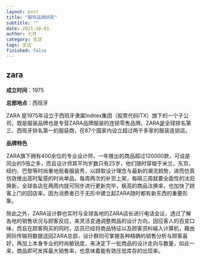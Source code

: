 ```yaml
---
layout: post
title: "服饰品牌研究"
subtitle: ""
date: 2021-10-01
author: 七月
category: 生活
tags: 生活
finished: false
---
```


## zara

**成立时间**：1975

**总部地点**：西班牙

ZARA 是1975年设立于西班牙隶属Inditex集团（股票代码ITX）旗下的一个子公司，既是服装品牌也是专营ZARA品牌服装的连锁零售品牌。ZARA[是](https://baike.baidu.com/item/是)全球排名第三、西班牙排名第一的服装商，在87个国家内设立超过两千多家的服装连锁店。

**品牌特色**

ZARA旗下拥有400余位的专业设计师，一年推出的商品超过120000款，可说是同业的5倍之多，而且设计师其平均岁数只有25岁，他们随时穿梭于米兰、东京、纽约、巴黎等时尚重地观看服装秀，以撷取设计理念与最新的潮流趋势，进而仿真仿效推出高时髦感的时尚单品，每周两次的补货上架，每隔三周就要全面性的汰旧换新，全球各店在两周内就可同步进行更新完毕，极高的商品汰换率，也加快了顾客上门的回店率，因为消费者已于无形中建立起ZARA随时都有新东西的重要形象。

除此之外，ZARA设计群也实时与全球各地的ZARA店长进行电话会议，透过了解各地的销售状况与顾客反应，来灵活变通调整商品的设计方向，因应客人的百变口味，而且在顾客购买的同时，店员已经将商品特征以及顾客资料输入计算机，藉由网际传输将数据送回ZARA总部，设计群则可掌握各种精确的销售分析与顾客喜好，再加上本身专业的时尚敏锐度，来决定下一批商品的设计走向与数量，如此一来，商品即可发挥最大销售率，也意味着能有效压低库存的出现率。

## 
